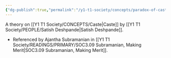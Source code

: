 ```yaml
---
{"dg-publish":true,"permalink":"/y1-t1-society/concepts/paradox-of-castelessness/"}
---
```


A theory on [[Y1 T1 Society/CONCEPTS/Caste\|Caste]] by [[Y1 T1 Society/PEOPLE/Satish Deshpande\|Satish Deshpande]].
- Referenced by Ajantha Subramanian in [[Y1 T1 Society/READINGS/PRIMARY/SOC3.09 Subramanian, Making Merit\|SOC3.09 Subramanian, Making Merit]].
